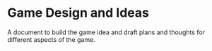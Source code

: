 # Game Design and Ideas

A document to build the game idea and draft plans and thoughts for different aspects of the game.


